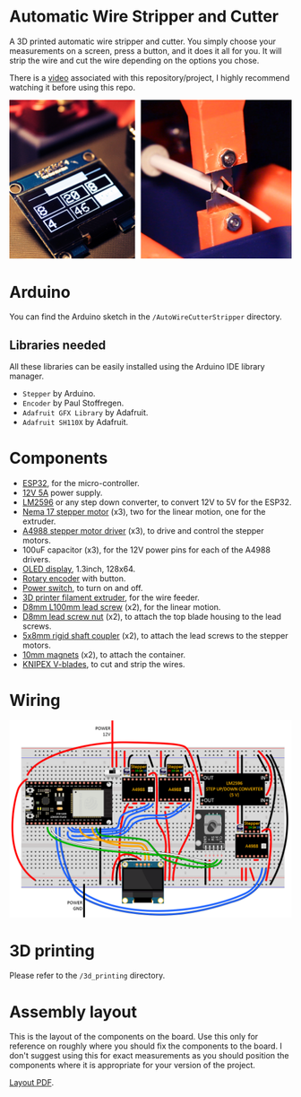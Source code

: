 # Automatic Wire Stripper and Cutter

A 3D printed automatic wire stripper and cutter. You simply choose your measurements on a screen, press a button, and it does it all for you. It will strip the wire and cut the wire depending on the options you chose.


There is a [video](https://youtu.be/pbuzLy1ktKM) associated with this repository/project, I highly recommend watching it before using this repo.

[![Video](readme_imgs/thumbnail.png)](https://youtu.be/pbuzLy1ktKM "Automatic_wire_stripper_cutter")


# Arduino

You can find the Arduino sketch in the `/AutoWireCutterStripper` directory.


## Libraries needed

All these libraries can be easily installed using the Arduino IDE library manager.

- `Stepper` by Arduino.
- `Encoder` by Paul Stoffregen.
- `Adafruit GFX Library` by Adafruit.
- `Adafruit SH110X` by Adafruit.


# Components

- [ESP32](https://www.amazon.co.uk/dp/B071P98VTG?ref_=cm_sw_r_cp_ud_dp_DDGQ5R6XVBCC7JBB04K3), for the micro-controller.
- [12V 5A](https://www.amazon.co.uk/dp/B08GS7WM1Z?ref_=cm_sw_r_cp_ud_dp_QJHEPBDAWDEDX3JDRTGF) power supply.
- [LM2596](https://www.amazon.co.uk/dp/B077VW4BTY?ref_=cm_sw_r_cp_ud_dp_1D9J5V36PP85VKDA2V49) or any step down converter, to convert 12V to 5V for the ESP32.
- [Nema 17 stepper motor](https://www.amazon.co.uk/dp/B07K3Y5314?ref_=cm_sw_r_cp_ud_dp_RZY0XHJFQ6YN1HZXPX8X) (x3), two for the linear motion, one for the extruder.
- [A4988 stepper motor driver](https://www.amazon.co.uk/dp/B06Y23YXD5?ref_=cm_sw_r_cp_ud_dp_1REVFHTFN5E2CMNSRTTB) (x3), to drive and control the stepper motors.
- 100uF capacitor (x3), for the 12V power pins for each of the A4988 drivers.
- [OLED display](https://www.amazon.co.uk/dp/B078J78R45?ref_=cm_sw_r_cp_ud_dp_1XXX2M7YAQJN5G6AKV93), 1.3inch, 128x64.
- [Rotary encoder](https://www.amazon.co.uk/dp/B07CMSHWV6?ref_=cm_sw_r_cp_ud_dp_Y2VC355RTHHYRKTZ436B) with button.
- [Power switch](https://www.amazon.co.uk/dp/B01N2U8PK0?ref_=cm_sw_r_cp_ud_dp_K4GSW1GDA4G8QCXJWPE4), to turn on and off.
- [3D printer filament extruder](https://www.amazon.co.uk/dp/B07TWK8FRN?ref_=cm_sw_r_cp_ud_dp_FXQD93NZKYG9VA0Q6P3F), for the wire feeder.
- [D8mm L100mm lead screw](https://www.amazon.co.uk/dp/B07QWKG317?ref_=cm_sw_r_cp_ud_dp_JMAC4EKE28W5Z3GSZSN8) (x2), for the linear motion.
- [D8mm lead screw nut](https://www.amazon.co.uk/dp/B07QWKG317?ref_=cm_sw_r_cp_ud_dp_JMAC4EKE28W5Z3GSZSN8) (x2), to attach the top blade housing to the lead screws.
- [5x8mm rigid shaft coupler](https://www.amazon.co.uk/dp/B096G1GZH5?ref_=cm_sw_r_cp_ud_dp_VWE1T2SQZQB0X13TQ1F7) (x2), to attach the lead screws to the stepper motors.
- [10mm magnets](https://www.amazon.co.uk/dp/B08FSTRRDR?ref_=cm_sw_r_cp_ud_dp_13WEC590XVADQKN2RJ0W) (x2), to attach the container.
- [KNIPEX V-blades](https://www.amazon.co.uk/dp/B00161GBDW?ref_=cm_sw_r_cp_ud_dp_S63KK1ZZ8DPRHWMBEFJC), to cut and strip the wires.


# Wiring

<img src="readme_imgs/breadboard.png">



# 3D printing

Please refer to the `/3d_printing` directory.

# Assembly layout
This is the layout of the components on the board. Use this only for reference on roughly where you should fix the components to the board. I don't suggest using this for exact measurements as you should position the components where it is appropriate for your version of the project.

[Layout PDF](./assembly_layout.pdf).